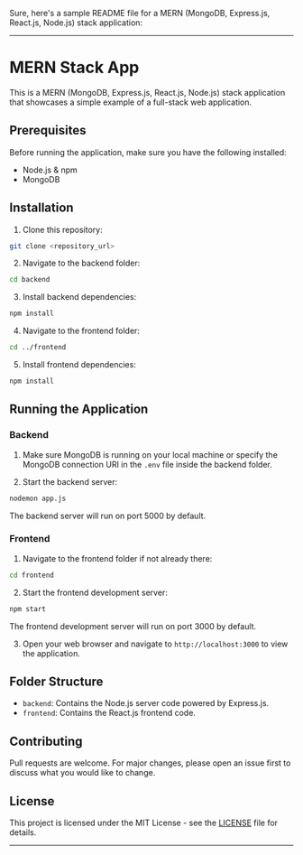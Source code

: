 Sure, here's a sample README file for a MERN (MongoDB, Express.js, React.js, Node.js) stack application:

---

# MERN Stack App

This is a MERN (MongoDB, Express.js, React.js, Node.js) stack application that showcases a simple example of a full-stack web application.

## Prerequisites

Before running the application, make sure you have the following installed:

- Node.js & npm
- MongoDB

## Installation

1. Clone this repository:

```bash
git clone <repository_url>
```

2. Navigate to the backend folder:

```bash
cd backend
```

3. Install backend dependencies:

```bash
npm install
```

4. Navigate to the frontend folder:

```bash
cd ../frontend
```

5. Install frontend dependencies:

```bash
npm install
```

## Running the Application

### Backend

1. Make sure MongoDB is running on your local machine or specify the MongoDB connection URI in the `.env` file inside the backend folder.

2. Start the backend server:

```bash
nodemon app.js
```

The backend server will run on port 5000 by default.

### Frontend

1. Navigate to the frontend folder if not already there:

```bash
cd frontend
```

2. Start the frontend development server:

```bash
npm start
```

The frontend development server will run on port 3000 by default.

3. Open your web browser and navigate to `http://localhost:3000` to view the application.

## Folder Structure

- `backend`: Contains the Node.js server code powered by Express.js.
- `frontend`: Contains the React.js frontend code.

## Contributing

Pull requests are welcome. For major changes, please open an issue first to discuss what you would like to change.

## License

This project is licensed under the MIT License - see the [LICENSE](LICENSE) file for details.

---

